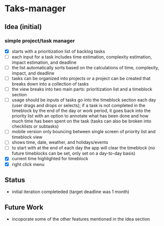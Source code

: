 # Taks-manager

## Idea (initial)
### simple project/task manager 
  - [x] starts with a prioritization list of backlog tasks
  - [ ] each input for a task includes time estimation, complexity estimation, impact estimation, and deadline 
  - [ ] the list automatically sorts based on the calculations of time, complexity, impact, and deadline 
  - [ ] tasks can be organized into projects or a project can be created that breaks down into a collection of tasks 
  - [ ] the view breaks into two main parts: prioritization list and a timeblock section
  - [ ] usage should be inputs of tasks go into the timeblock section each day (user drags and drops or selects); if a task is not completed in the timeblock by the end of the day or work period, it goes back into the priority list with an option to annotate what has been done and how much time has been spent on the task (tasks can also be broken into checklists or subtasks) 
  - [ ] mobile version only bouncing between single screen of priority list and timeblock view 
  - [ ] shows time, date, weather, and holidays/events 
  - [ ] to start with at the end of each day the app will clear the timeblock (no future timeblocks can be set, only set on a day-to-day basis) 
  - [x] current time highlighted for timeblock
  - [x] right click menu

## Status 
- initial iteration completeded (target deadline was 1 month) 

## Future Work 
- incoporate some of the other features mentioned in the idea section 
